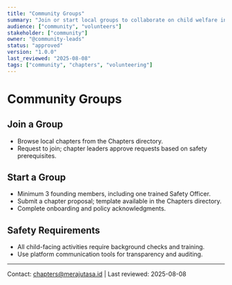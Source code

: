 ```yaml
---
title: "Community Groups"
summary: "Join or start local groups to collaborate on child welfare initiatives."
audience: ["community", "volunteers"]
stakeholder: ["community"]
owner: "@community-leads"
status: "approved"
version: "1.0.0"
last_reviewed: "2025-08-08"
tags: ["community", "chapters", "volunteering"]
---
```


# Community Groups

## Join a Group
- Browse local chapters from the Chapters directory.
- Request to join; chapter leaders approve requests based on safety prerequisites.

## Start a Group
- Minimum 3 founding members, including one trained Safety Officer.
- Submit a chapter proposal; template available in the Chapters directory.
- Complete onboarding and policy acknowledgments.

## Safety Requirements
- All child-facing activities require background checks and training.
- Use platform communication tools for transparency and auditing.

---

Contact: chapters@merajutasa.id | Last reviewed: 2025-08-08
